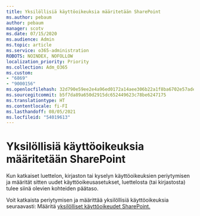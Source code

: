 ```yaml
---
title: Yksilöllisiä käyttöoikeuksia määritetään SharePoint
ms.author: pebaum
author: pebaum
manager: scotv
ms.date: 07/15/2020
ms.audience: Admin
ms.topic: article
ms.service: o365-administration
ROBOTS: NOINDEX, NOFOLLOW
localization_priority: Priority
ms.collection: Adm_O365
ms.custom:
- "6869"
- "9000156"
ms.openlocfilehash: 32d790e59ee2e4a96ed0172a14aee306b22a1f8ba6702e57ade5357a69b46803
ms.sourcegitcommit: b5f7da89a650d2915dc652449623c78be6247175
ms.translationtype: HT
ms.contentlocale: fi-FI
ms.lasthandoff: 08/05/2021
ms.locfileid: "54019613"
---
```

# <a name="assign-unique-permissions-in-sharepoint"></a>Yksilöllisiä käyttöoikeuksia määritetään SharePoint

Kun katkaiset luettelon, kirjaston tai kyselyn käyttöoikeuksien periytymisen ja määrität sitten uudet käyttöoikeusasetukset, luettelosta (tai kirjastosta) tulee siinä olevien kohteiden päätaso.  

Voit katkaista periytymisen ja määrittää yksilöllisiä käyttöoikeuksia seuraavasti: Määritä [yksilölliset käyttöoikeudet SharePoint.](https://support.microsoft.com/office/customize-permissions-for-a-sharepoint-list-or-library-02d770f3-59eb-4910-a608-5f84cc297782#bkmk_break)

